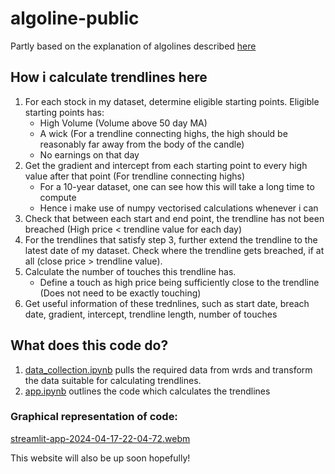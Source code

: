 # algoline-public
Partly based on the explanation of algolines described [here](https://www.reddit.com/r/RealDayTrading/comments/rf6crv/what_are_algo_lines/)

## How i calculate trendlines here
1. For each stock in my dataset, determine eligible starting points. Eligible starting points has:
   - High Volume (Volume above 50 day MA)
   - A wick (For a trendline connecting highs, the high should be reasonably far away from the body of the candle)
   - No earnings on that day
2. Get the gradient and intercept from each starting point to every high value after that point (For trendline connecting highs)
   - For a 10-year dataset, one can see how this will take a long time to compute
   - Hence i make use of numpy vectorised calculations whenever i can
3. Check that between each start and end point, the trendline has not been breached (High price < trendline value for each day)
4. For the trendlines that satisfy step 3, further extend the trendline to the latest date of my dataset. Check where the trendline gets breached, if at all (close price > trendline value).
5. Calculate the number of touches this trendline has.
   - Define a touch as high price being sufficiently close to the trendline (Does not need to be exactly touching)
7. Get useful information of these trednlines, such as start date, breach date, gradient, intercept, trendline length, number of touches

## What does this code do?
1. [data_collection.ipynb](https://github.com/elliotchung/algoline-public/blob/main/data_collection.ipynb) pulls the required data from wrds and transform the data suitable for calculating trendlines.
2. [app.ipynb](https://github.com/elliotchung/algoline-public/blob/main/app.ipynb) outlines the code which calculates the trendlines

### Graphical representation of code:
[streamlit-app-2024-04-17-22-04-72.webm](https://github.com/elliotchung/algoline-public/assets/101564632/834412fa-bb6e-4e1b-9a65-3ea48f203b35)

This website will also be up soon hopefully!
